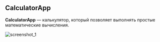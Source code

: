 ## CalculatorApp
**CalculatorApp** — калькулятор, который позволяет выполнять простые математические вычисления.

![screenshot_1](https://sun9-55.userapi.com/impg/_dqDijSEakUO9_TloRWS_fbaf1Y7ejgoH-fx4Q/pxt2pGX9ezU.jpg?size=651x175&quality=95&sign=6066d05573aaa3a751a36bcf6adb7ce3&type=album)
